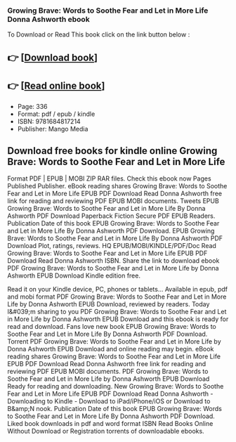 ### Growing Brave: Words to Soothe Fear and Let in More Life Donna Ashworth ebook

To Download or Read This book click on the link button below :

## 👉  [**[Download book](http://get-pdfs.com/download.php?group=book&from=github.com&id=719566&lnk=1065 "Download book")**]

## 👉  [**[Read online book](http://get-pdfs.com/download.php?group=book&from=github.com&id=719566&lnk=1065 "Read online book")**]


* Page: 336
* Format: pdf / epub / kindle
* ISBN: 9781684817214
* Publisher: Mango Media



## Download free books for kindle online Growing Brave: Words to Soothe Fear and Let in More Life


Format PDF | EPUB | MOBI ZIP RAR files. Check this ebook now Pages Published Publisher. eBook reading shares Growing Brave: Words to Soothe Fear and Let in More Life EPUB PDF Download Read Donna Ashworth free link for reading and reviewing PDF EPUB MOBI documents. Tweets EPUB Growing Brave: Words to Soothe Fear and Let in More Life By Donna Ashworth PDF Download Paperback Fiction Secure PDF EPUB Readers. Publication Date of this book EPUB Growing Brave: Words to Soothe Fear and Let in More Life By Donna Ashworth PDF Download. EPUB Growing Brave: Words to Soothe Fear and Let in More Life By Donna Ashworth PDF Download Plot, ratings, reviews. HQ EPUB/MOBI/KINDLE/PDF/Doc Read Growing Brave: Words to Soothe Fear and Let in More Life EPUB PDF Download Read Donna Ashworth ISBN. Share the link to download ebook PDF Growing Brave: Words to Soothe Fear and Let in More Life by Donna Ashworth EPUB Download Kindle edition free.

Read it on your Kindle device, PC, phones or tablets... Available in epub, pdf and mobi format PDF Growing Brave: Words to Soothe Fear and Let in More Life by Donna Ashworth EPUB Download, reviewed by readers. Today I&amp;#039;m sharing to you PDF Growing Brave: Words to Soothe Fear and Let in More Life by Donna Ashworth EPUB Download and this ebook is ready for read and download. Fans love new book EPUB Growing Brave: Words to Soothe Fear and Let in More Life By Donna Ashworth PDF Download. Torrent PDF Growing Brave: Words to Soothe Fear and Let in More Life by Donna Ashworth EPUB Download and online reading may begin. eBook reading shares Growing Brave: Words to Soothe Fear and Let in More Life EPUB PDF Download Read Donna Ashworth free link for reading and reviewing PDF EPUB MOBI documents. PDF Growing Brave: Words to Soothe Fear and Let in More Life by Donna Ashworth EPUB Download Ready for reading and downloading. New Growing Brave: Words to Soothe Fear and Let in More Life EPUB PDF Download Read Donna Ashworth - Downloading to Kindle - Download to iPad/iPhone/iOS or Download to B&amp;amp;N nook. Publication Date of this book EPUB Growing Brave: Words to Soothe Fear and Let in More Life By Donna Ashworth PDF Download. Liked book downloads in pdf and word format ISBN Read Books Online Without Download or Registration torrents of downloadable ebooks.





